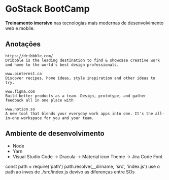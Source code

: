 # GoStack BootCamp

**Treinamento imersivo** nas tecnologias mais modernas de desenvolvimento web e mobile.

## Anotações

```
https://dribbble.com/
Dribbble is the leading destination to find & showcase creative work and home to the world's best design professionals.

www.pinterest.ca
Discover recipes, home ideas, style inspiration and other ideas to try.
 
www.figma.com
Build better products as a team. Design, prototype, and gather feedback all in one place with
 
www.notion.so
A new tool that blends your everyday work apps into one. It's the all-in-one workspace for you and your team.
```
## Ambiente de desenvolvimento

* Node
* Yarn
* Visual Studio Code
    -> Dracula
    -> Material icon Theme
    -> Jira Code Font

const path = require('path')
path.resolve(__dirname, 'src', 'index.js')
use o path ao inves de ./src/index.js devivo as diferenças entre SOs